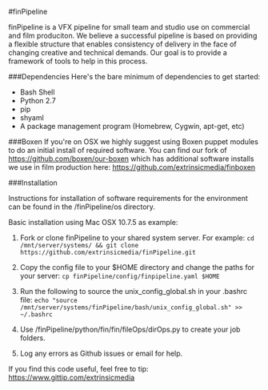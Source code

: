 #finPipeline

finPipeline is a VFX pipeline for small team and studio use on commercial and film produciton.  We believe a successful pipeline is based on providing a flexible structure that enables consistency of delivery in the face of changing creative and technical demands.  Our goal is to provide a framework of tools to help in this process.

###Dependencies
Here's the bare minimum of dependencies to get started:
* Bash Shell
* Python 2.7
* pip
* shyaml
* A package management program (Homebrew, Cygwin, apt-get, etc)

###Boxen
If you're on OSX we highly suggest using Boxen puppet modules to do an initial install of required software.  You can find our fork of https://github.com/boxen/our-boxen which has additional software installs we use in film production here:
https://github.com/extrinsicmedia/finboxen

###Installation

Instructions for installation of software requirements for the environment can be found in the /finPipeline/os directory.

Basic installation using Mac OSX 10.7.5 as example:

1. Fork or clone finPipeline to your shared system server.  For example: 
    `cd /mnt/server/systems/ && git clone https://github.com/extrinsicmedia/finPipeline.git`

2. Copy the config file to your $HOME directory and change the paths for your server:
    `cp finPipeline/config/finpipeline.yaml $HOME`

3. Run the following to source the unix_config_global.sh in your .bashrc file:
    `echo "source /mnt/server/systems/finPipeline/bash/unix_config_global.sh" >> ~/.bashrc`

4. Use /finPipeline/python/fin/fin/fileOps/dirOps.py to create your job folders.

5. Log any errors as Github issues or email for help.


If you find this code useful, feel free to tip: https://www.gittip.com/extrinsicmedia


